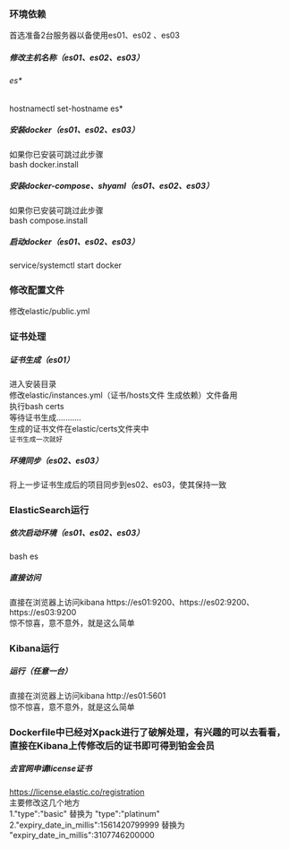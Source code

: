 ### 环境依赖  
首选准备2台服务器以备使用es01、es02 、es03

##### 修改主机名称（es01、es02、es03）  
###### es*
hostnamectl set-hostname es*   

##### 安装docker（es01、es02、es03）  
如果你已安装可跳过此步骤  
bash docker.install  

##### 安装docker-compose、shyaml（es01、es02、es03）  
如果你已安装可跳过此步骤  
bash compose.install  

##### 启动docker（es01、es02、es03）    
service/systemctl start docker  

### 修改配置文件  
修改elastic/public.yml  

### 证书处理  
##### 证书生成（es01）  
进入安装目录  
修改elastic/instances.yml（证书/hosts文件 生成依赖）文件备用  
执行bash certs  
等待证书生成...........  
生成的证书文件在elastic/certs文件夹中    
`证书生成一次就好`  

##### 环境同步（es02、es03）  
将上一步证书生成后的项目同步到es02、es03，使其保持一致  

### ElasticSearch运行  
##### 依次启动环境（es01、es02、es03）  
bash es  

##### 直接访问  
直接在浏览器上访问kibana https://es01:9200、https://es02:9200、https://es03:9200  
惊不惊喜，意不意外，就是这么简单  

### Kibana运行  
##### 运行（任意一台）  
直接在浏览器上访问kibana http://es01:5601  
惊不惊喜，意不意外，就是这么简单  

### Dockerfile中已经对Xpack进行了破解处理，有兴趣的可以去看看，直接在Kibana上传修改后的证书即可得到铂金会员  
##### 去官网申请license证书  
https://license.elastic.co/registration  
主要修改这几个地方  
1."type":"basic" 替换为 "type":"platinum"  
2."expiry_date_in_millis":1561420799999 替换为 "expiry_date_in_millis":3107746200000  